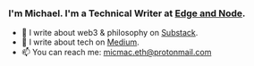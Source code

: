 ### I'm Michael. I'm a Technical Writer at [Edge and Node](https://edgeandnode.com/).

- 💌 I write about web3 & philosophy on [Substack](https://michaelmacaulay.substack.com/).
- 🔭 I write about tech on [Medium](https://michael-macaulay.medium.com/).
- 📫 You can reach me: micmac.eth@protonmail.com

